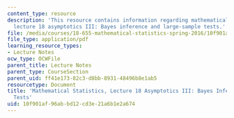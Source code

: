```yaml
---
content_type: resource
description: 'This resource contains information regarding mathematical statistics,
  lecture 18 asymptotics III: Bayes inference and large-sample tests.'
file: /media/courses/18-655-mathematical-statistics-spring-2016/10f901af96abbd12cd3e21a6b1e2a674_MIT18_655S16_LecNote18.pdf
file_type: application/pdf
learning_resource_types:
- Lecture Notes
ocw_type: OCWFile
parent_title: Lecture Notes
parent_type: CourseSection
parent_uid: ff41e173-82c3-d8bb-8931-48496b8e1ab5
resourcetype: Document
title: 'Mathematical Statistics, Lecture 18 Asymptotics III: Bayes Inference and Large-Sample
  Tests'
uid: 10f901af-96ab-bd12-cd3e-21a6b1e2a674
---
```

